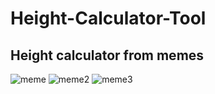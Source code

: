 # Height-Calculator-Tool

## Height calculator from memes

![meme](https://user-images.githubusercontent.com/56477695/132377540-67c5b50a-48ee-4834-a9f3-fb8cf3027268.jpg)
![meme2](https://user-images.githubusercontent.com/56477695/132377570-ba7a5159-2d1a-433d-b7e6-e893b548c258.jpg)
![meme3](https://user-images.githubusercontent.com/56477695/132377573-3a920e11-e7a8-4b44-a9b2-bbdfa0b5dd7d.jpg)
